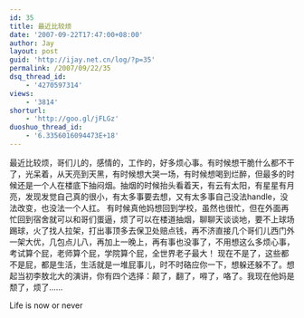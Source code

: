 ```yaml
---
id: 35
title: 最近比较烦
date: '2007-09-22T17:47:00+08:00'
author: Jay
layout: post
guid: 'http://ijay.net.cn/log/?p=35'
permalink: /2007/09/22/35
dsq_thread_id:
    - '4270597314'
views:
    - '3814'
shorturl:
    - 'http://goo.gl/jFLGz'
duoshuo_thread_id:
    - '6.3356016094473E+18'
---
```


最近比较烦，哥们儿的，感情的，工作的，好多烦心事。有时候想干脆什么都不干了，光呆着，从天亮到天黑，有时候想大哭一场，有时候想喝到烂醉，但最多的时候还是一个人在楼底下抽闷烟。抽烟的时候抬头看着天，有云有太阳，有星星有月亮，发现发觉自己真的很小，有太多事要去想，又有太多事自己没法handle，没法改变，也没法一个人扛。
有时候真他妈想回到学校，虽然也很忙，但在外面再忙回到宿舍就可以和哥们蛋逼，烦了可以在楼道抽烟，聊聊天谈谈地，要不上球场踢球，火了找人拉架，打出事顶多去保卫处赔点钱，再不济直接几个哥们儿西门外一架大优，几包点儿八，再加上一晚上，再有事也没事了，不用想这么多烦心事，考试算个屁，老师算个屁，学院算个屁，全世界老子最大！
现在不是了，这些都不是屁，都是生活，生活就是一堆屁事儿，时不时硌应你一下，想躲还躲不了。想起当初李敖北大的演讲，你有四个选择：颠了，翻了，嘚了，咯了。我现在他妈是颓了，烦了……

Life is now or never
